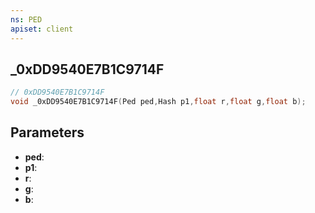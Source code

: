 ```yaml
---
ns: PED
apiset: client
---
```

## _0xDD9540E7B1C9714F

```c
// 0xDD9540E7B1C9714F
void _0xDD9540E7B1C9714F(Ped ped,Hash p1,float r,float g,float b);
```


## Parameters
* **ped**:
* **p1**:
* **r**:
* **g**:
* **b**: